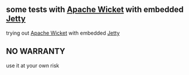 ## some tests with [Apache Wicket](https://wicket.apache.org/) with embedded [Jetty](https://jetty.org/)

trying out [Apache Wicket](https://wicket.apache.org/) with embedded [Jetty](https://jetty.org/)

## NO WARRANTY

use it at your own risk
